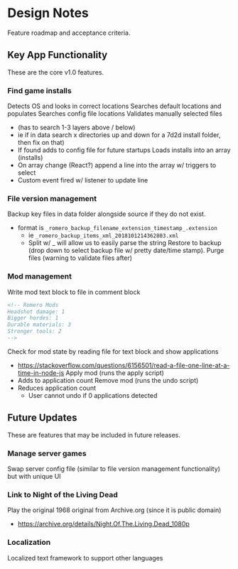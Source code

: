 # Design Notes
Feature roadmap and acceptance criteria.


## Key App Functionality
These are the core v1.0 features.


### Find game installs
Detects OS and looks in correct locations
Searches default locations and populates
Searches config file locations
Validates manually selected files
* (has to search 1-3 layers above / below)
* ie if in data search x directories up and down for a 7d2d install folder, then fix on that)
* If found adds to config file for future startups
Loads installs into an array (installs)
* On array change (React?) append a line into the array w/ triggers to select
* Custom event fired w/ listener to update line

### File version management
Backup key files in data folder alongside source if they do not exist.
* format is `_romero_backup_filename_extension_timestamp_.extension`
    * ie `_romero_backup_items_xml_2018101214362803.xml`
    * Split w/ _ will allow us to easily parse the string
Restore to backup (drop down to select backup file w/ pretty date/time stamp).
Purge files (warning to validate files after)

### Mod management
Write mod text block to file in comment block
``` html
<!-- Romero Mods
Headshot damage: 1
Bigger hordes: 1
Durable materials: 3
Stronger tools: 2
-->
```

Check for mod state by reading file for text block and show applications
* https://stackoverflow.com/questions/6156501/read-a-file-one-line-at-a-time-in-node-js
Apply mod (runs the apply script)
* Adds to application count
Remove mod (runs the undo script)
* Reduces application count
    * User cannot undo if 0 applications detected


## Future Updates
These are features that may be included in future releases.


### Manage server games
Swap server config file (similar to file version management functionality) but with unique UI

### Link to Night of the Living Dead
Play the original 1968 original from Archive.org (since it is public domain)
* https://archive.org/details/Night.Of.The.Living.Dead_1080p

### Localization
Localized text framework to support other languages